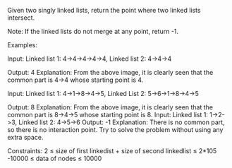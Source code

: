 Given two singly linked lists, return the point where two linked lists intersect.

Note: If the linked lists do not merge at any point, return -1.

Examples:

Input: Linked list 1: 4->4->4->4->4, Linked list 2: 4->4->4
 
Output: 4
Explanation: From the above image, it is clearly seen that the common part is 4->4 whose starting point is 4.

Input: Linked list 1: 4->1->8->4->5, Linked List 2: 5->6->1->8->4->5
 
Output: 8
Explanation: From the above image, it is clearly seen that the common part is 8->4->5 whose starting point is 8.
Input: Linked list 1: 1->2->3, Linked list 2: 4->5->6
Output: -1
Explanation: There is no common part, so there is no interaction point.
Try to solve the problem without using any extra space.

Constraints:
2 ≤ size of first linkedist + size of second linkedlist ≤ 2*105
-10000 ≤ data of nodes ≤ 10000
